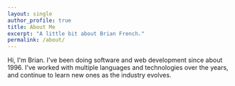 ```yaml
---
layout: single
author_profile: true
title: About Me
excerpt: "A little bit about Brian French."
permalink: /about/
---
```



Hi, I'm Brian. I've been doing software and web development since about 1996. I've worked with multiple languages and technologies over the years, and continue to learn new ones as the industry evolves.

